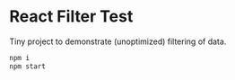 # React Filter Test

Tiny project to demonstrate (unoptimized) filtering of data.

```sh
npm i
npm start
```
